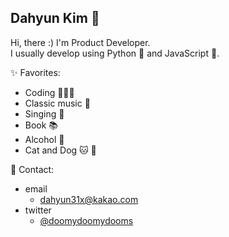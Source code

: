 ## Dahyun Kim 🌿
Hi, there :) I'm Product Developer.  
I usually develop using Python 🐍 and JavaScript 💛.


✨ Favorites:
- Coding 👩🏻‍💻
- Classic music 🎵
- Singing 🎤
- Book 📚
- Alcohol 🥂
- Cat and Dog 🐱 🐶

📩 Contact:
- email
  - dahyun31x@kakao.com
- twitter
  - [@doomydoomydooms](https://twitter.com/doomydoomydooms)
